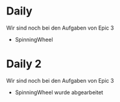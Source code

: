# Daily
Wir sind noch bei den Aufgaben von Epic 3
* SpinningWheel

# Daily 2
Wir sind noch bei den Aufgaben von Epic 3
* SpinningWheel wurde abgearbeitet
